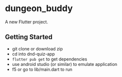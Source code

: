 # dungeon_buddy

A new Flutter project.

## Getting Started

- git clone or download zip
- cd into dnd-quiz-app
- `flutter pub get` to get dependencies
- use android studio (or similar) to emulate application
- f5 or go to lib/main.dart to run
